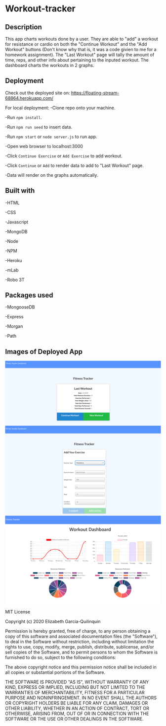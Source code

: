 # Workout-tracker

## Description
This app charts workouts done by a user.  They are able to "add" a workout for resistance or cardio on both the "Continue Workout" and the "Add Workout" buttons (Don't know why that is, it was a code givien to me for a homework assignment).  The "Last Workout" page will tally the amount of time, reps, and other info about pertaining to the inputed workout.  The dashboard charts the workouts in 2 graphs.

## Deployment
Check out the deployed site on: https://floating-stream-68864.herokuapp.com/

For local deployment:
-Clone repo onto your machine.

-Run `npm install`.

-Run `npm run seed` to insert data.

-Run `npm start` or `node server.js` to run app.

-Open web browser to localhost:3000

-Click `Continue Exercise` or `Add Exercise` to add workout.

-Click `Continue` or `Add` to render data to add to "Last Workout" page.

-Data will render on the graphs automatically.

## Built with
-HTML

-CSS

-Javascript

-MongoDB

-Node

-NPM

-Heroku

-mLab

-Robo 3T

## Packages used

-MongooseDB

-Express

-Morgan

-Path

## Images of Deployed App

![Workout 1](./public/images/LastWorkout.png)
![Workout 2](./public/images/Add.png)
![Workout 3](./public/images/Graphs.png)

MIT License

Copyright (c) 2020 Elizabeth Garcia-Quilinquin

Permission is hereby granted, free of charge, to any person obtaining a copy
of this software and associated documentation files (the "Software"), to deal
in the Software without restriction, including without limitation the rights
to use, copy, modify, merge, publish, distribute, sublicense, and/or sell
copies of the Software, and to permit persons to whom the Software is
furnished to do so, subject to the following conditions:

The above copyright notice and this permission notice shall be included in all
copies or substantial portions of the Software.

THE SOFTWARE IS PROVIDED "AS IS", WITHOUT WARRANTY OF ANY KIND, EXPRESS OR
IMPLIED, INCLUDING BUT NOT LIMITED TO THE WARRANTIES OF MERCHANTABILITY,
FITNESS FOR A PARTICULAR PURPOSE AND NONINFRINGEMENT. IN NO EVENT SHALL THE
AUTHORS OR COPYRIGHT HOLDERS BE LIABLE FOR ANY CLAIM, DAMAGES OR OTHER
LIABILITY, WHETHER IN AN ACTION OF CONTRACT, TORT OR OTHERWISE, ARISING FROM,
OUT OF OR IN CONNECTION WITH THE SOFTWARE OR THE USE OR OTHER DEALINGS IN THE
SOFTWARE.
